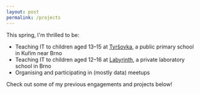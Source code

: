 ```yaml
---
layout: post
permalink: /projects
---
```


This spring, I'm thrilled to be:
- Teaching IT to children aged 13–15 at [Tyršovka](https://www.tyrsovkakurim.cz/),
  a public primary school in Kuřim near Brno
- Teaching IT to children aged 12–16 at [Labyrinth](https://labyrinthschool.cz/en/),
  a private laboratory school in Brno
- Organising and participating in (mostly data) meetups

Check out some of my previous engagements and projects below!
